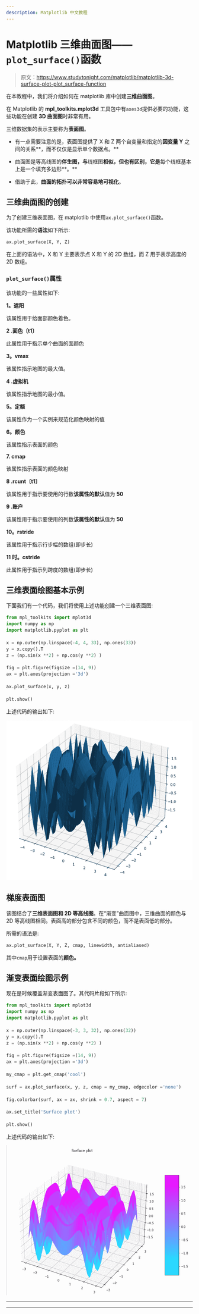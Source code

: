 ```yaml
---
description: Matplotlib 中文教程
---
```


# Matplotlib 三维曲面图——`plot_surface()`函数

> 原文：<https://www.studytonight.com/matplotlib/matplotlib-3d-surface-plot-plot_surface-function>

在本教程中，我们将介绍如何在 matplotlib 库中创建**三维曲面图**。

在 Matplotlib 的 **mpl_toolkits.mplot3d** 工具包中有`axes3d`提供必要的功能，这些功能在创建 **3D 曲面图**时非常有用。

三维数据集的表示主要称为**表面图**。

*   有一点需要注意的是，表面图提供了 X 和 Z 两个自变量和指定的**因变量 Y** 之间的关系**，而不仅仅是显示单个数据点。**

*   曲面图是等高线图的**伴生图，与**线框图**相似，但也有区别，它是**每个线框基本上是一个填充多边形**。**

*   借助于此，**曲面的拓扑可以非常容易地可视化**。

## 三维曲面图的创建

为了创建三维表面图，在 matplotlib 中使用`ax.plot_surface()`函数。

该功能所需的**语法**如下所示:

```py
ax.plot_surface(X, Y, Z)
```

在上面的语法中，X 和 Y 主要表示点 X 和 Y 的 2D 数组，而 Z 用于表示高度的 2D 数组。

### `plot_surface()`属性

该功能的一些属性如下:

**1。遮阳**

该属性用于给面部颜色着色。

**2 .面色〔t1〕**

此属性用于指示单个曲面的面颜色

**3。vmax**

该属性指示地图的最大值。

**4 .虚拟机**

该属性指示地图的最小值。

**5。定额**

该属性作为一个实例来规范化颜色映射的值

**6。颜色**

该属性指示表面的颜色

**7\. cmap**

该属性指示表面的颜色映射

**8 .rcunt〔t1〕**

该属性用于指示要使用的行数**该属性的默认**值为 **50**

**9 .账户**

该属性用于指示要使用的列数**该属性的默认**值为 **50**

**10。rstride**

该属性用于指示行步幅的数组(即步长)

**11 时。cstride**

此属性用于指示列跨度的数组(即步长)

## 三维表面绘图基本示例

下面我们有一个代码，我们将使用上述功能创建一个三维表面图:

```py
from mpl_toolkits import mplot3d 
import numpy as np 
import matplotlib.pyplot as plt 

x = np.outer(np.linspace(-4, 4, 33), np.ones(33)) 
y = x.copy().T
z = (np.sin(x **2) + np.cos(y **2) ) 

fig = plt.figure(figsize =(14, 9)) 
ax = plt.axes(projection ='3d') 

ax.plot_surface(x, y, z) 

plt.show() 
```

上述代码的输出如下:

![3D surface plot matplotlib basic example](img/c4fcf9727593046c7f251a68c7a58d92.png)

## 梯度表面图

该图结合了**三维表面图和 2D 等高线图**。在“渐变”曲面图中，三维曲面的颜色与 2D 等高线图相同。表面高的部分包含不同的颜色，而不是表面低的部分。

所需的语法是:

```py
ax.plot_surface(X, Y, Z, cmap, linewidth, antialiased)
```

其中`cmap`用于设置表面的**颜色。**

## 渐变表面绘图示例

现在是时候覆盖渐变表面图了。其代码片段如下所示:

```py
from mpl_toolkits import mplot3d 
import numpy as np 
import matplotlib.pyplot as plt 

x = np.outer(np.linspace(-3, 3, 32), np.ones(32)) 
y = x.copy().T 
z = (np.sin(x **2) + np.cos(y **2) ) 

fig = plt.figure(figsize =(14, 9)) 
ax = plt.axes(projection ='3d') 

my_cmap = plt.get_cmap('cool') 

surf = ax.plot_surface(x, y, z, cmap = my_cmap, edgecolor ='none') 

fig.colorbar(surf, ax = ax, shrink = 0.7, aspect = 7) 

ax.set_title('Surface plot') 

plt.show() 
```

上述代码的输出如下:

![gradient surface plot matplotlib basic example](img/6013aeb75ccf5f9c50f5b54fc3f48722.png)

* * *

* * *